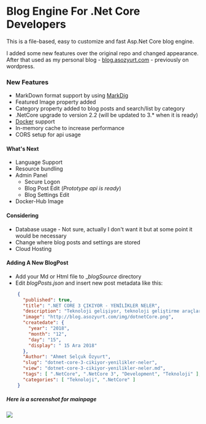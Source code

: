 # Blog Engine For .Net Core Developers

This is a file-based, easy to customize and fast Asp.Net Core blog engine. 

I added some new features over the original repo and changed appearance. After that used as my personal blog - [blog.asozyurt.com](http://blog.asozyurt.com) - previously on wordpress.

### New Features

* MarkDown format support by using [MarkDig](https://github.com/lunet-io/markdig)
* Featured Image property added
* Category property added to blog posts and search/list by category
* .NetCore upgrade to version 2.2 (will be updated to 3.* when it is ready)
* [Docker](https://www.docker.com/) support
* In-memory cache to increase performance
* CORS setup for api usage

#### What's Next

* Language Support
* Resource bundling
* Admin Panel 
	* Secure Logon
	* Blog Post Edit (_Prototype api is ready_)
	* Blog Settings Edit
* Docker-Hub Image

#### Considering

* Database usage - Not sure, actually I don't want it but at some point it would be necessary 
* Change where blog posts and settings are stored
* Cloud Hosting

#### Adding A New BlogPost
* Add your Md or Html file to __blogSource_ directory
* Edit _blogPosts.json_ and insert new post metadata like this:

```json
	{
      "published": true,
      "title": ".NET CORE 3 ÇIKIYOR - YENİLİKLER NELER",
      "description": "Teknoloji gelişiyor, teknoloji geliştirme araçları da gelişiyor ve bazen sadece haberlerini bile takip etmekte zorlanacağınız bir hıza ulaşıyor. '.Net Core' nispeten yeni bir teknoloji ve yeni yeni yaygınlaşıyor diyebiliriz.",
      "image": "http://blog.asozyurt.com/img/dotnetCore.png",
      "createdate": {
        "year": "2018",
        "month": "12",
        "day": "15",
        "display": " 15 Ara 2018"
      },
      "Author": "Ahmet Selçuk Özyurt",
      "slug": "dotnet-core-3-cikiyor-yenilikler-neler",
      "view": "dotnet-core-3-cikiyor-yenilikler-neler.md",
      "tags": [ ".NetCore", ".NetCore 3", "Development", "Teknoloji" ],
      "categories": [ "Teknoloji", ".NetCore" ]
    }
```


##### Here is a screenshot for mainpage

![](http://blog.asozyurt.com/img/blog_screenshot.jpg)
